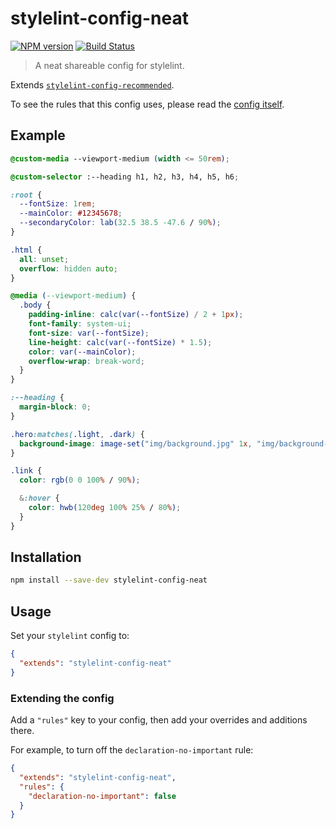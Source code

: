 # stylelint-config-neat

[![NPM version](https://img.shields.io/npm/v/stylelint-config-neat.svg)](https://www.npmjs.org/package/stylelint-config-neat) [![Build Status](https://github.com/charlestati/stylelint-config-neat/workflows/ci/badge.svg)](https://github.com/charlestati/stylelint-config-neat/actions)

> A neat shareable config for stylelint.

Extends [`stylelint-config-recommended`](https://github.com/stylelint/stylelint-config-recommended).

To see the rules that this config uses, please read the [config itself](./index.js).

## Example

<!-- prettier-ignore -->
```css
@custom-media --viewport-medium (width <= 50rem);

@custom-selector :--heading h1, h2, h3, h4, h5, h6;

:root {
  --fontSize: 1rem;
  --mainColor: #12345678;
  --secondaryColor: lab(32.5 38.5 -47.6 / 90%);
}

.html {
  all: unset;
  overflow: hidden auto;
}

@media (--viewport-medium) {
  .body {
    padding-inline: calc(var(--fontSize) / 2 + 1px);
    font-family: system-ui;
    font-size: var(--fontSize);
    line-height: calc(var(--fontSize) * 1.5);
    color: var(--mainColor);
    overflow-wrap: break-word;
  }
}

:--heading {
  margin-block: 0;
}

.hero:matches(.light, .dark) {
  background-image: image-set("img/background.jpg" 1x, "img/background-2x.jpg" 2x);
}

.link {
  color: rgb(0 0 100% / 90%);

  &:hover {
    color: hwb(120deg 100% 25% / 80%);
  }
}
```

## Installation

```bash
npm install --save-dev stylelint-config-neat
```

## Usage

Set your `stylelint` config to:

```json
{
  "extends": "stylelint-config-neat"
}
```

### Extending the config

Add a `"rules"` key to your config, then add your overrides and additions there.

For example, to turn off the `declaration-no-important` rule:

```json
{
  "extends": "stylelint-config-neat",
  "rules": {
    "declaration-no-important": false
  }
}
```
